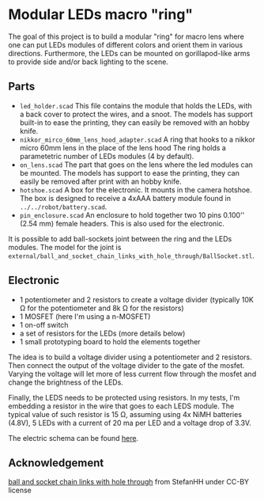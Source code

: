 # Modular LEDs macro "ring"

The goal of this project is to build a modular "ring" for macro lens where one can put LEDs modules of different colors and orient them in various directions.
Furthermore, the LEDs can be mounted on gorillapod-like arms to provide side and/or back lighting to the scene.


## Parts

* `led_holder.scad`
  This file contains the module that holds the LEDs, with a back cover to protect the wires, and a snoot.
  The models has support built-in to ease the printing, they can easily be removed with an hobby knife.
* `nikkor_mirco_60mm_lens_hood_adapter.scad`
  A ring that hooks to a nikkor micro 60mm lens in the place of the lens hood
  The ring holds a parametetric number of LEDs modules (4 by default).
* `on_lens.scad`
  The part that goes on the lens where the led modules can be mounted.
  The models has support to ease the printing, they can easily be removed after print with an hobby knife.
* `hotshoe.scad`
  A box for the electronic.
  It mounts in the camera hotshoe.
  The box is designed to receive a 4xAAA battery module found in `../../robot/battery.scad`.
* `pin_enclosure.scad`
  An enclosure to hold together two 10 pins 0.100'' (2.54 mm) female headers.
  This is also used for the electronic.

It is possible to add ball-sockets joint between the ring and the LEDs modules.
The model for the joint is `external/ball_and_socket_chain_links_with_hole_through/BallSocket.stl`.


## Electronic

* 1 potentiometer and 2 resistors to create a voltage divider (typically 10K Ω for the potentiometer and 8k Ω for the resistors)
* 1 MOSFET (here I'm using a n-MOSFET)
* 1 on-off switch
* a set of resistors for the LEDs (more details below)
* 1 small prototyping board to hold the elements together

The idea is to build a voltage divider using a potentiometer and 2 resistors.
Then connect the output of the voltage divider to the gate of the mosfet.
Varying the voltage will let more of less current flow through the mosfet and change the brightness of the LEDs.

Finally, the LEDS needs to be protected using resistors.
In my tests, I'm embedding a resistor in the wire that goes to each LEDS module.
The typical value of such resistor is 15 Ω, assuming using 4x NiMH batteries (4.8V), 5 LEDs with a current of 20 ma per LED and a voltage drop of 3.3V.

The electric schema can be found [here](doc/macro_led_lights_schem.svg).


## Acknowledgement

[ball and socket chain links with hole through](http://www.thingiverse.com/thing:5578) from StefanHH under CC-BY license
